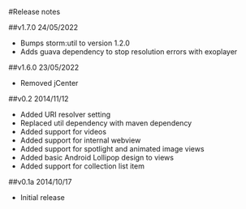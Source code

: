 #Release notes

##v1.7.0 24/05/2022

- Bumps storm:util to version 1.2.0
- Adds guava dependency to stop resolution errors with exoplayer

##v1.6.0 23/05/2022

- Removed jCenter

##v0.2 2014/11/12

- Added URI resolver setting
- Replaced util dependency with maven dependency
- Added support for videos
- Added support for internal webview
- Added support for spotlight and animated image views
- Added basic Android Lollipop design to views
- Added support for collection list item

##v0.1a 2014/10/17

- Initial release
